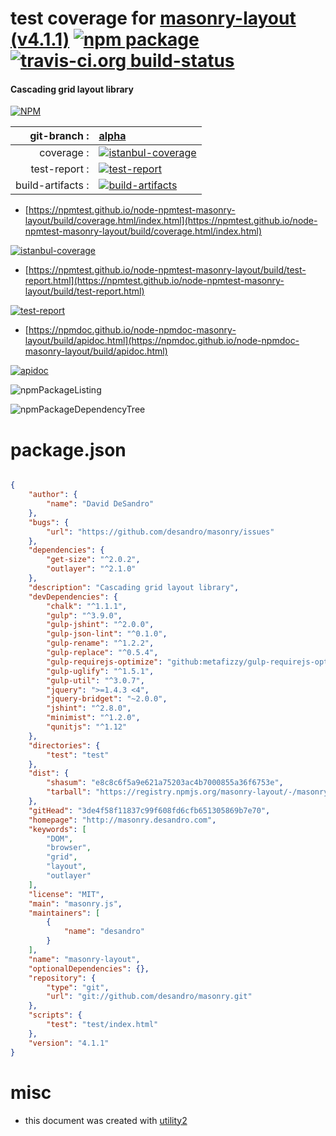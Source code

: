 # test coverage for  [masonry-layout (v4.1.1)](http://masonry.desandro.com)  [![npm package](https://img.shields.io/npm/v/npmtest-masonry-layout.svg?style=flat-square)](https://www.npmjs.org/package/npmtest-masonry-layout) [![travis-ci.org build-status](https://api.travis-ci.org/npmtest/node-npmtest-masonry-layout.svg)](https://travis-ci.org/npmtest/node-npmtest-masonry-layout)
#### Cascading grid layout library

[![NPM](https://nodei.co/npm/masonry-layout.png?downloads=true&downloadRank=true&stars=true)](https://www.npmjs.com/package/masonry-layout)

| git-branch : | [alpha](https://github.com/npmtest/node-npmtest-masonry-layout/tree/alpha)|
|--:|:--|
| coverage : | [![istanbul-coverage](https://npmtest.github.io/node-npmtest-masonry-layout/build/coverage.badge.svg)](https://npmtest.github.io/node-npmtest-masonry-layout/build/coverage.html/index.html)|
| test-report : | [![test-report](https://npmtest.github.io/node-npmtest-masonry-layout/build/test-report.badge.svg)](https://npmtest.github.io/node-npmtest-masonry-layout/build/test-report.html)|
| build-artifacts : | [![build-artifacts](https://npmtest.github.io/node-npmtest-masonry-layout/glyphicons_144_folder_open.png)](https://github.com/npmtest/node-npmtest-masonry-layout/tree/gh-pages/build)|

- [https://npmtest.github.io/node-npmtest-masonry-layout/build/coverage.html/index.html](https://npmtest.github.io/node-npmtest-masonry-layout/build/coverage.html/index.html)

[![istanbul-coverage](https://npmtest.github.io/node-npmtest-masonry-layout/build/screenCapture.buildCi.browser.%252Ftmp%252Fbuild%252Fcoverage.lib.html.png)](https://npmtest.github.io/node-npmtest-masonry-layout/build/coverage.html/index.html)

- [https://npmtest.github.io/node-npmtest-masonry-layout/build/test-report.html](https://npmtest.github.io/node-npmtest-masonry-layout/build/test-report.html)

[![test-report](https://npmtest.github.io/node-npmtest-masonry-layout/build/screenCapture.buildCi.browser.%252Ftmp%252Fbuild%252Ftest-report.html.png)](https://npmtest.github.io/node-npmtest-masonry-layout/build/test-report.html)

- [https://npmdoc.github.io/node-npmdoc-masonry-layout/build/apidoc.html](https://npmdoc.github.io/node-npmdoc-masonry-layout/build/apidoc.html)

[![apidoc](https://npmdoc.github.io/node-npmdoc-masonry-layout/build/screenCapture.buildCi.browser.%252Ftmp%252Fbuild%252Fapidoc.html.png)](https://npmdoc.github.io/node-npmdoc-masonry-layout/build/apidoc.html)

![npmPackageListing](https://npmtest.github.io/node-npmtest-masonry-layout/build/screenCapture.npmPackageListing.svg)

![npmPackageDependencyTree](https://npmtest.github.io/node-npmtest-masonry-layout/build/screenCapture.npmPackageDependencyTree.svg)



# package.json

```json

{
    "author": {
        "name": "David DeSandro"
    },
    "bugs": {
        "url": "https://github.com/desandro/masonry/issues"
    },
    "dependencies": {
        "get-size": "^2.0.2",
        "outlayer": "^2.1.0"
    },
    "description": "Cascading grid layout library",
    "devDependencies": {
        "chalk": "^1.1.1",
        "gulp": "^3.9.0",
        "gulp-jshint": "^2.0.0",
        "gulp-json-lint": "^0.1.0",
        "gulp-rename": "^1.2.2",
        "gulp-replace": "^0.5.4",
        "gulp-requirejs-optimize": "github:metafizzy/gulp-requirejs-optimize",
        "gulp-uglify": "^1.5.1",
        "gulp-util": "^3.0.7",
        "jquery": ">=1.4.3 <4",
        "jquery-bridget": "~2.0.0",
        "jshint": "^2.8.0",
        "minimist": "^1.2.0",
        "qunitjs": "^1.12"
    },
    "directories": {
        "test": "test"
    },
    "dist": {
        "shasum": "e8c8c6f5a9e621a75203ac4b7000855a36f6753e",
        "tarball": "https://registry.npmjs.org/masonry-layout/-/masonry-layout-4.1.1.tgz"
    },
    "gitHead": "3de4f58f11837c99f608fd6cfb651305869b7e70",
    "homepage": "http://masonry.desandro.com",
    "keywords": [
        "DOM",
        "browser",
        "grid",
        "layout",
        "outlayer"
    ],
    "license": "MIT",
    "main": "masonry.js",
    "maintainers": [
        {
            "name": "desandro"
        }
    ],
    "name": "masonry-layout",
    "optionalDependencies": {},
    "repository": {
        "type": "git",
        "url": "git://github.com/desandro/masonry.git"
    },
    "scripts": {
        "test": "test/index.html"
    },
    "version": "4.1.1"
}
```



# misc
- this document was created with [utility2](https://github.com/kaizhu256/node-utility2)
